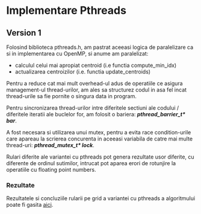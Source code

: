 # Implementare Pthreads

## Version 1

Folosind biblioteca pthreads.h, am pastrat aceeasi logica de paralelizare ca si in implementarea cu OpenMP, si anume am paralelizat:

- calculul celui mai apropiat centroid (i.e functia compute_min_idx)
- actualizarea centroizilor (i.e. functia update_centroids)

Pentru a reduce cat mai mult overhead-ul adus de operatiile ce asigura management-ul thread-urilor, am ales sa structurez codul in asa fel incat thread-urile sa fie pornite o singura data in program.

Pentru sincronizarea thread-urilor intre diferitele sectiuni ale codului / diferitele iteratii ale buclelor for, am folosit o bariera: **_pthread_barrier_t\* bar_**.

A fost necesara si utilizarea unui mutex, pentru a evita race condition-urile care apareau la scrierea concurenta in aceeasi variabila de catre mai multe thread-uri: **_pthread_mutex_t\* lock_**.

Rulari diferite ale variantei cu pthreads pot genera rezultate usor diferite, cu diferente de ordinul sutimilor, intrucat pot aparea erori de rotunjire la operatiile cu floating point numbers.

### Rezultate

Rezultatele si concluziile rularii pe grid a variantei cu pthreads a algoritmului poate fi gasita [aici](https://gitlab.cs.pub.ro/app-2022/kmeans-pp/-/wikis/Descrierea-implementarilor-paralele#profiling-1).
